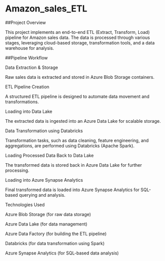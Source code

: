 # Amazon_sales_ETL

##Project Overview

This project implements an end-to-end ETL (Extract, Transform, Load) pipeline for Amazon sales data. The data is processed through various stages, leveraging cloud-based storage, transformation tools, and a data warehouse for analysis.

##Pipeline Workflow

Data Extraction & Storage

Raw sales data is extracted and stored in Azure Blob Storage containers.

ETL Pipeline Creation

A structured ETL pipeline is designed to automate data movement and transformations.

Loading into Data Lake

The extracted data is ingested into an Azure Data Lake for scalable storage.

Data Transformation using Databricks

Transformation tasks, such as data cleaning, feature engineering, and aggregations, are performed using Databricks (Apache Spark).

Loading Processed Data Back to Data Lake

The transformed data is stored back in Azure Data Lake for further processing.

Loading into Azure Synapse Analytics

Final transformed data is loaded into Azure Synapse Analytics for SQL-based querying and analysis.

Technologies Used

Azure Blob Storage (for raw data storage)

Azure Data Lake (for data management)

Azure Data Factory (for building the ETL pipeline)

Databricks (for data transformation using Spark)

Azure Synapse Analytics (for SQL-based data analysis)
